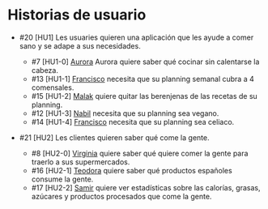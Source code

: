 # Historias de usuario

- #20 [HU1] Les usuaries quieren una aplicación que les ayude a comer sano y se
adape a sus necesidades.
	-  #7  [HU1-0] [Aurora](personas.md#aurora-domenech-ella) Aurora quiere
	saber qué cocinar sin calentarse la cabeza.
	-  #13 [HU1-1] [Francisco](personas.md#francisco-moron-él) necesita que su
	planning semanal cubra a 4 comensales.
	-  #15 [HU1-2] [Malak](personas.md#malak-belda-elle) quiere quitar las
	berenjenas de las recetas de su planning.
	-  #12 [HU1-3] [Nabil](personas.md#nabil-teruel-elle) necesita que su
	planning sea vegano.
	-  #14 [HU1-4] [Francisco](personas.md#francisco-moron-él) necesita que su
	planning sea celiaco.

- #21 [HU2] Les clientes quieren saber qué come la gente.
	-  #8  [HU2-0] [Virginia](personas.md#virginia-caballero-ella) quiere 
	saber qué quiere comer la gente para traerlo a sus supermercados.
	-  #16 [HU2-1] [Teodora](personas.md#teodora-lazaro-ella) quiere saber qué
	productos españoles consume la gente.
	-  #17 [HU2-2] [Samir](personas.md#samir-casado-él) quiere ver estadísticas
	sobre las calorías, grasas, azúcares y productos procesados que come la
	gente.
